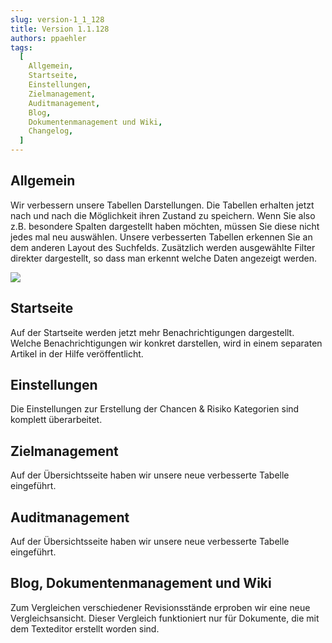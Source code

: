 ```yaml
---
slug: version-1_1_128
title: Version 1.1.128
authors: ppaehler
tags:
  [
    Allgemein,
    Startseite,
    Einstellungen,
    Zielmanagement,
    Auditmanagement,
    Blog,
    Dokumentenmanagement und Wiki,
    Changelog,
  ]
---
```


## Allgemein

Wir verbessern unsere Tabellen Darstellungen. Die Tabellen erhalten jetzt nach und nach die Möglichkeit ihren Zustand zu speichern. Wenn Sie also z.B. besondere Spalten dargestellt haben möchten, müssen Sie diese nicht jedes mal neu auswählen. Unsere verbesserten Tabellen erkennen Sie an dem anderen Layout des Suchfelds. Zusätzlich werden ausgewählte Filter direkter dargestellt, so dass man erkennt welche Daten angezeigt werden.

![](https://caqadmin.blob.core.windows.net/releasenotes/115-images/06095904-f4e1-4aad-a3eb-1729e527c4e0-mceclip0.png)

## Startseite

Auf der Startseite werden jetzt mehr Benachrichtigungen dargestellt. Welche Benachrichtigungen wir konkret darstellen, wird in einem separaten Artikel in der Hilfe veröffentlicht.

## Einstellungen

Die Einstellungen zur Erstellung der Chancen & Risiko Kategorien sind komplett überarbeitet.

## Zielmanagement

Auf der Übersichtsseite haben wir unsere neue verbesserte Tabelle eingeführt.

## Auditmanagement

Auf der Übersichtsseite haben wir unsere neue verbesserte Tabelle eingeführt.

## Blog, Dokumentenmanagement und Wiki

Zum Vergleichen verschiedener Revisionsstände erproben wir eine neue Vergleichsansicht. Dieser Vergleich funktioniert nur für Dokumente, die mit dem Texteditor erstellt worden sind.
